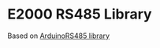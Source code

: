 # E2000 RS485 Library

Based on [ArduinoRS485 library](https://github.com/arduino-libraries/ArduinoRS485)